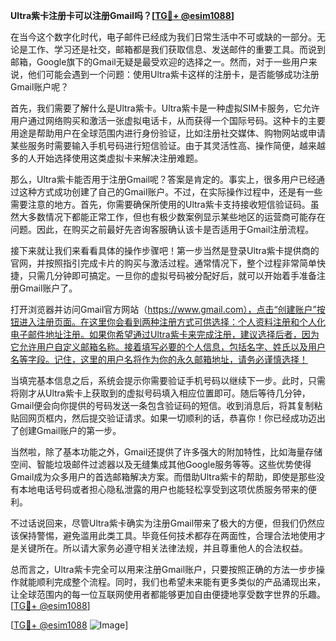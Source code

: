 **Ultra紫卡注册卡可以注册Gmail吗？[[TG💪+ @esim1088](https://t.me/s/esim1088)]**

在当今这个数字化时代，电子邮件已经成为我们日常生活中不可或缺的一部分。无论是工作、学习还是社交，邮箱都是我们获取信息、发送邮件的重要工具。而说到邮箱，Google旗下的Gmail无疑是最受欢迎的选择之一。然而，对于一些用户来说，他们可能会遇到一个问题：使用Ultra紫卡这样的注册卡，是否能够成功注册Gmail账户呢？

首先，我们需要了解什么是Ultra紫卡。Ultra紫卡是一种虚拟SIM卡服务，它允许用户通过网络购买和激活一张虚拟电话卡，从而获得一个国际号码。这种卡的主要用途是帮助用户在全球范围内进行身份验证，比如注册社交媒体、购物网站或申请某些服务时需要输入手机号码进行短信验证。由于其灵活性高、操作简便，越来越多的人开始选择使用这类虚拟卡来解决注册难题。

那么，Ultra紫卡能否用于注册Gmail呢？答案是肯定的。事实上，很多用户已经通过这种方式成功创建了自己的Gmail账户。不过，在实际操作过程中，还是有一些需要注意的地方。首先，你需要确保所使用的Ultra紫卡支持接收短信验证码。虽然大多数情况下都能正常工作，但也有极少数案例显示某些地区的运营商可能存在问题。因此，在购买之前最好先咨询客服确认该卡是否适用于Gmail注册流程。

接下来就让我们来看看具体的操作步骤吧！第一步当然是登录Ultra紫卡提供商的官网，并按照指引完成卡片的购买与激活过程。通常情况下，整个过程非常简单快捷，只需几分钟即可搞定。一旦你的虚拟号码被分配好后，就可以开始着手准备注册Gmail账户了。

打开浏览器并访问Gmail官方网站（https://www.gmail.com），点击“创建账户”按钮进入注册页面。在这里你会看到两种注册方式可供选择：个人资料注册和个人化电子邮件地址注册。如果你希望通过Ultra紫卡来完成注册，建议选择后者，因为它允许用户自定义邮箱名称。接着填写必要的个人信息，包括名字、姓氏以及用户名等字段。记住，这里的用户名将作为你的永久邮箱地址，请务必谨慎选择！

当填完基本信息之后，系统会提示你需要验证手机号码以继续下一步。此时，只需将刚才从Ultra紫卡上获取到的虚拟号码填入相应位置即可。随后等待几分钟，Gmail便会向你提供的号码发送一条包含验证码的短信。收到消息后，将其复制粘贴回网页框内，然后提交验证请求。如果一切顺利的话，恭喜你！你已经成功迈出了创建Gmail账户的第一步。

当然啦，除了基本功能之外，Gmail还提供了许多强大的附加特性，比如海量存储空间、智能垃圾邮件过滤器以及无缝集成其他Google服务等等。这些优势使得Gmail成为众多用户的首选邮箱解决方案。而借助Ultra紫卡的帮助，即使是那些没有本地电话号码或者担心隐私泄露的用户也能轻松享受到这项优质服务带来的便利。

不过话说回来，尽管Ultra紫卡确实为注册Gmail带来了极大的方便，但我们仍然应该保持警惕，避免滥用此类工具。毕竟任何技术都存在两面性，合理合法地使用才是关键所在。所以请大家务必遵守相关法律法规，并且尊重他人的合法权益。

总而言之，Ultra紫卡完全可以用来注册Gmail账户，只要按照正确的方法一步步操作就能顺利完成整个流程。同时，我们也希望未来能有更多类似的产品涌现出来，让全球范围内的每一位互联网使用者都能够更加自由便捷地享受数字世界的乐趣。[[TG💪+ @esim1088](https://t.me/s/esim1088)]

[[TG💪+ @esim1088](https://t.me/s/esim1088) ![Image](https://i.postimg.cc/4NQfJmqS/Snipaste-2025-05-13-00-14-12.png)]